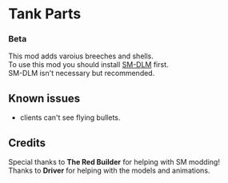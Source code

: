 # Tank Parts  
### Beta  
  
This mod adds varoius breeches and shells.  
To use this mod you should install [SM-DLM](https://github.com/QuestionableM/SM-DLL-Injector/tree/v1.4#readme) first.  
SM-DLM isn't necessary but recommended.  
  
## Known issues  
- clients can't see flying bullets.  
  
## Credits  
Special thanks to **The Red Builder** for helping with SM modding!  
Thanks to **Driver** for helping with the models and animations.  